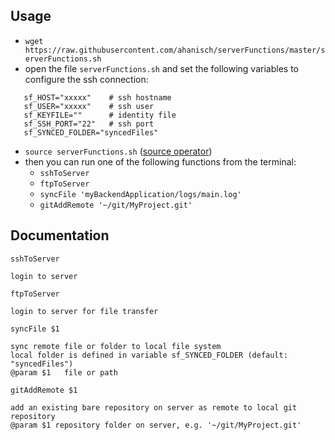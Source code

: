 Usage
-----

 - `wget https://raw.githubusercontent.com/ahanisch/serverFunctions/master/serverFunctions.sh`
 - open the file `serverFunctions.sh` and set the following variables to configure the ssh connection:
 
 ```shellscript
    sf_HOST="xxxxx"    # ssh hostname
    sf_USER="xxxxx"    # ssh user
    sf_KEYFILE=""      # identity file
    sf_SSH_PORT="22"   # ssh port
    sf_SYNCED_FOLDER="syncedFiles"
```

- `source serverFunctions.sh` ([source operator](http://ss64.com/bash/source.html))
- then you can run one of the following functions from the terminal:
  - `sshToServer`
  - `ftpToServer`
  - `syncFile 'myBackendApplication/logs/main.log'`
  - `gitAddRemote '~/git/MyProject.git'`


Documentation
-------------

`sshToServer`

    login to server

`ftpToServer`

    login to server for file transfer

`syncFile $1`

    sync remote file or folder to local file system
    local folder is defined in variable sf_SYNCED_FOLDER (default: "syncedFiles")
    @param $1	file or path

`gitAddRemote $1`

    add an existing bare repository on server as remote to local git repository
    @param $1 repository folder on server, e.g. '~/git/MyProject.git'
